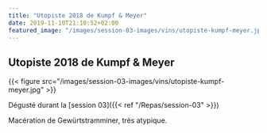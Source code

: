 ```yaml
---
title: "Utopiste 2018 de Kumpf & Meyer"
date: 2019-11-10T21:10:52+02:00
featured_image: "/images/session-03-images/vins/utopiste-kumpf-meyer.jpg"
---
```


Utopiste 2018 de Kumpf & Meyer
---------------------------

{{< figure src="/images/session-03-images/vins/utopiste-kumpf-meyer.jpg" >}}

Dégusté durant la [session 03]({{< ref "/Repas/session-03" >}})

Macération de Gewürtstramminer, très atypique.
